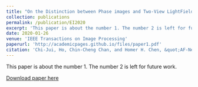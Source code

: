 ```yaml
---
title: "On the Distinction between Phase images and Two-View LightField for PDAF of Mobile Imaging"
collection: publications
permalink: /publication/EI2020
excerpt: 'This paper is about the number 1. The number 2 is left for future work.'
date: 2020-01-26
venue: 'IEEE Transactions on Image Processing'
paperurl: 'http://academicpages.github.io/files/paper1.pdf'
citation: 'Chi-Jui, Ho, Chin-Cheng Chan, and Homer H. Chen, &quot;AF-Net: A Convolutional Neural NetworkApproach to Phase Detection Autofocus&quot; <i>IEEE Transactions on Image Processing</i> (Accepted)'
---
```

This paper is about the number 1. The number 2 is left for future work.

[Download paper here](http://academicpages.github.io/files/paper1.pdf)


<!-- Recommended citation: Your Name, You. (2010). "Paper Title Number 2." <i>Journal 1</i>. 1(2). -->
